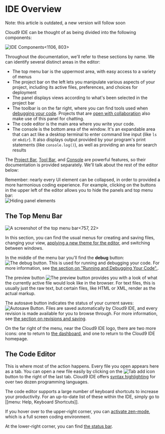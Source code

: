 # IDE Overview

Note: this article is outdated, a new version will follow soon

Cloud9 IDE can be thought of as being divided into the following components:

![IDE Components](./resources/images/editorNaming.png)<1106, 803>

Throughout the documentation, we'll refer to these sections by name. We can identify several distinct areas in the editor:

* The top menu bar is the uppermost area, with easy access to a variety of menus
* The project bar on the left lets you manipulate various aspects of your project, including its active files, preferences, and choices for deployment
* The panel displays views according to what's been selected in the project bar
* The toolbar is on the far right, where you can find tools used when [debugging your code](./running_and_debugging_code.html). Projects that are [open with collaboration](./collaboration.html) also make use of this panel for chatting.
* The code editor is the main area where you write your code.
* The console is the bottom area of the window. It's an expandable area that can act like a desktop terminal to enter command line input (like `ls` or `mkdir`). It also displays output provided by your program's print statements (like `console.log()`), as well as providing an area for search results

The [Project Bar](./project_bar.html), [Tool Bar](./running_and_debugging_code.html), and [Console](./console.html) are powerful features, so their documentation is provided separately. We'll talk about the rest of the editor below:

Remember: nearly every UI element can be collapsed, in order to provided a more harmonious coding experience. For example, clicking on the buttons in the upper left of the editor allows you to hide the panels and top menu bar:  
![Hiding panel elements](./resources/anims/collapsingbars.gif)

## The Top Menu Bar

![A screenshot of the top menu bar](./resources/images/topMenuBar.png)<757, 22>

In this section, you can find the usual menus for creating and saving files, changing your view, [applying a new theme for the editor](./supported_languages.html), and switching between windows.

In the middle of the menu bar you'll find the **debug** button: ![The debug button](./resources/icons/debugButton.png). This is used for running and debugging your code. For more information, see [the section on "Running and Debugging Your Code".](./running_and_debugging_code.html).

<a id="previewButton"></a>

The preview button ![The preview button](./resources/icons/previewButton.png) provides you with a look of what the currently active file would look like in the browser. For text files, this is usually just the raw text, but certain files, like HTML or XML, render as the actual markup.

The autosave button indicates the status of your current saves: ![Autosave Button](./resources/icons/autosaveButton.png). Files are saved automatically by Cloud9 IDE, and every revision is made available for you to browse through. For more information, see [the section on revisions and saving](./revisions.html).

On the far right of the menu, near the Cloud9 IDE logo, there are two more icons: one to return to [the dashboard](./dashboard.html), and one to return to the Cloud9 IDE homepage.

## The Code Editor

This is where most of the action happens. Every file you open appears here as a tab. You can open a new file easily by clicking on the ![Tab add icon](./resources/icons/tabPlusIcon.png) button to the right of the last tab. Cloud9 IDE offers [syntax highlighting](./supported_languages.html) for over two dozen programming languages.

The code editor supports a large number of keyboard shortcuts to increase your productivity. For an up-to-date list of these within the IDE, simply go to [[menu: Help, Keyboard Shortcuts]].

If you hover over to the upper-right corner, you can [activate zen-mode](./zen_mode.html), which is a full screen coding environment. 

At the lower-right corner, you can find [the status bar](./status_bar.html).
